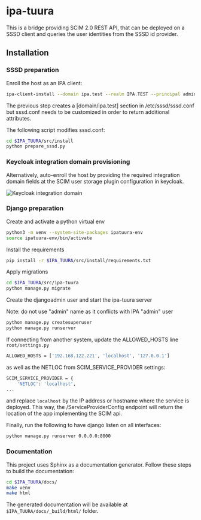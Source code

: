 <!---
#
# Copyright (C) 2022  FreeIPA Contributors see COPYING for license
#
-->

# ipa-tuura

This is a bridge providing SCIM 2.0 REST API, that can be deployed on a SSSD client and queries the user identities from the SSSD id provider.

## Installation

### SSSD preparation

Enroll the host as an IPA client:

```bash
ipa-client-install --domain ipa.test --realm IPA.TEST --principal admin --password Secret123 -U
```

The previous step creates a [domain/ipa.test] section in /etc/sssd/sssd.conf
but sssd.conf needs to be customized in order to return additional attributes.

The following script modifies sssd.conf:

```bash
cd $IPA_TUURA/src/install
python prepare_sssd.py
```

### Keycloak integration domain provisioning

Alternatively, auto-enroll the host by providing the required integration domain fields at the SCIM user storage plugin configuration in keycloak.

![Keycloak integration domain](images/keycloak_plugin_intg_domain_fields.png)

### Django preparation

Create and activate a python virtual env

```bash
python3 -m venv --system-site-packages ipatuura-env
source ipatuura-env/bin/activate
```

Install the requirements

```bash
pip install -r $IPA_TUURA/src/install/requirements.txt
```

Apply migrations

```bash
cd $IPA_TUURA/src/ipa-tuura
python manage.py migrate
```

Create the djangoadmin user and start the ipa-tuura server

Note: do not use "admin" name as it conflicts with IPA "admin" user

```bash
python manage.py createsuperuser
python manage.py runserver
```

If connecting from another system, update the ALLOWED_HOSTS line `root/settings.py`

```bash
ALLOWED_HOSTS = ['192.168.122.221', 'localhost', '127.0.0.1']
```

as well as the NETLOC from SCIM_SERVICE_PROVIDER settings:

```bash
SCIM_SERVICE_PROVIDER = {
    'NETLOC': 'localhost',
...
```
and replace `localhost` by the IP address or hostname where the service is deployed. This way,
the /ServiceProviderConfig endpoint will return the location of the app implementing the SCIM
api.

Finally, run the following to have django listen on all interfaces:

```bash
python manage.py runserver 0.0.0.0:8000
```

### Documentation

This project uses Sphinx as a documentation generator. Follow these steps to build
the documentation:

```bash
cd $IPA_TUURA/docs/
make venv
make html
```

The generated documentation will be available at `$IPA_TUURA/docs/_build/html/` folder.
